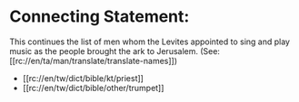 # Connecting Statement:

This continues the list of men whom the Levites appointed to sing and play music as the people brought the ark to Jerusalem. (See: [[rc://en/ta/man/translate/translate-names]])
* [[rc://en/tw/dict/bible/kt/priest]]
* [[rc://en/tw/dict/bible/other/trumpet]]

